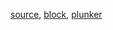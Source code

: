 [source](https://github.com/rrag/react-stockcharts/blob/master/docs/lib/charts/CandleStickChartWithZoomPan.jsx), [block](http://bl.ocks.org/rrag/f11fcc9d0867a34789c2efd346ca112a), [plunker](http://plnkr.co/edit/gist:f11fcc9d0867a34789c2efd346ca112a?p=preview)
